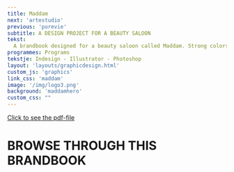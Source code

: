 ```yaml
---
title: Maddam
next: 'artestudio'
previous: 'purevie'
subtitle: A DESIGN PROJECT FOR A BEAUTY SALOON
tekst:
  A brandbook designed for a beauty saloon called Maddam. Strong colors are used to create a joyful brand identity. A modern, young and dynamic feeling is made. The target group are young female customers who want to be associated with this brand. Feel free to browse through this brandbook.
programmes: Programs
tekstje: Indesign - Illustrator - Photoshop
layout: 'layouts/graphicdesign.html'
custom_js: 'graphics'
link_css: 'maddam'
image: '/img/logo3.png'
background: 'maddamhero'
custom_css: ""
---
```


<a class="pdf" href="/img/maddam.pdf" download>Click to see the pdf-file</a>

<div class="bookWrapper">
	<div class="bookBg">
		<div class="pageBg">
      <h1 class="intro">BROWSE THROUGH THIS BRANDBOOK</h1>
			<div class="pageWrapper">
        <div id="page24" class="page">
          <div class="pageFace front">
            <div class="pageFoldRight"></div>
          </div>
          <div class="pageFace back">
            <div class="pageFoldLeft"></div>
          </div>
        </div>
        <div id="page23" class="page">
          <div class="pageFace front">
            <div class="pageFoldRight"></div>
          </div>
          <div class="pageFace back">
            <div class="pageFoldLeft"></div>
           </div>
        </div>
        <div id="page22" class="page">
  				<div class="pageFace front">
  					<div class="pageFoldRight"></div>
  				</div>
  				<div class="pageFace back">
  					<div class="pageFoldLeft"></div>
  				</div>
  			</div>
      		<div id="page21" class="page">
      			<div class="pageFace front">
      				<div class="pageFoldRight"></div>
      			</div>
      			<div class="pageFace back">
      				<div class="pageFoldLeft"></div>
      			</div>
      		</div>
      		<div id="page20" class="page">
      			<div class="pageFace front">
      				<div class="pageFoldRight"></div>
      			</div>
      			<div class="pageFace back">
      				<div class="pageFoldLeft"></div>
      	     </div>
          </div>
          <div id="page19" class="page">
            <div class="pageFace front">
              <div class="pageFoldRight"></div>
            </div>
            <div class="pageFace back">
              <div class="pageFoldLeft"></div>
            </div>
          </div>
          <div id="page18" class="page">
            <div class="pageFace front">
              <div class="pageFoldRight"></div>
            </div>
            <div class="pageFace back">
              <div class="pageFoldLeft"></div>
            </div>
          </div>
          <div id="page17" class="page">
            <div class="pageFace front">
              <div class="pageFoldRight"></div>
            </div>
            <div class="pageFace back">
              <div class="pageFoldLeft"></div>
            </div>
          </div>
          <div id="page16" class="page">
            <div class="pageFace front">
              <div class="pageFoldRight"></div>
            </div>
            <div class="pageFace back">
              <div class="pageFoldLeft"></div>
             </div>
           </div>
          <div id="page15" class="page">
            <div class="pageFace front">
              <div class="pageFoldRight"></div>
            </div>
            <div class="pageFace back">
              <div class="pageFoldLeft"></div>
            </div>
          </div>
          <div id="page14" class="page">
            <div class="pageFace front">
              <div class="pageFoldRight"></div>
            </div>
            <div class="pageFace back">
              <div class="pageFoldLeft"></div>
             </div>
           </div>
            <div id="page13" class="page">
      				<div class="pageFace front">
      					<div class="pageFoldRight"></div>
      				</div>
      				<div class="pageFace back">
      					<div class="pageFoldLeft"></div>
      				</div>
      			</div>
        		<div id="page11" class="page">
        			<div class="pageFace front">
        				<div class="pageFoldRight"></div>
        			</div>
        			<div class="pageFace back">
        				<div class="pageFoldLeft"></div>
        			</div>
        		</div>
        		<div id="page10" class="page">
        			<div class="pageFace front">
        				<div class="pageFoldRight"></div>
        			</div>
        			<div class="pageFace back">
        				<div class="pageFoldLeft"></div>
        	     </div>
             </div>
            <div id="page9" class="page">
      				<div class="pageFace front">
      					<div class="pageFoldRight"></div>
      				</div>
      				<div class="pageFace back">
      					<div class="pageFoldLeft"></div>
      				</div>
	           </div>
      			<div id="page8" class="page">
      				<div class="pageFace front">
      					<div class="pageFoldRight"></div>
      				</div>
      				<div class="pageFace back">
      					<div class="pageFoldLeft"></div>
      				</div>
      			</div>
      			<div id="page7" class="page">
      				<div class="pageFace front">
      					<div class="pageFoldRight"></div>
      				</div>
      				<div class="pageFace back">
      					<div class="pageFoldLeft"></div>
      		     </div>
             </div>
            <div id="page6" class="page">
      				<div class="pageFace front">
      					<div class="pageFoldRight"></div>
      				</div>
      				<div class="pageFace back">
      					<div class="pageFoldLeft"></div>
      				</div>
      			</div>
      			<div id="page5" class="page">
      				<div class="pageFace front">
      					<div class="pageFoldRight"></div>
      				</div>
      				<div class="pageFace back">
      					<div class="pageFoldLeft"></div>
      				</div>
      			</div>
      			<div id="page4" class="page">
      				<div class="pageFace front">
      					<div class="pageFoldRight"></div>
      				</div>
      				<div class="pageFace back">
      					<div class="pageFoldLeft"></div>
      		     </div>
             </div>
      				<div id="page3" class="page">
      					<div class="pageFace front">
      						<div class="pageFoldRight"></div>
      					</div>
      					<div class="pageFace back">
      						<div class="pageFoldLeft"></div>
      					</div>
      				</div>
      				<div id="page2" class="page">
      					<div class="pageFace front">
      						<div class="pageFoldRight"></div>
      					</div>
      					<div class="pageFace back">
      						<div class="pageFoldLeft"></div>
      					</div>
      				</div>
      				<div id="page1" class="page">
      					<div class="pageFace front">
      						<div class="pageFoldRight"></div>
      					</div>
      					<div class="pageFace back">
      						<div class="pageFoldLeft"></div>
      					</div>
      				</div>
	         </div>
       </div>
